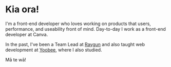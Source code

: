 # Kia ora! 

I'm a front-end developer who loves working on products that users, performance, and useability front of mind. Day-to-day I work as a front-end developer at Canva. 

In the past, I've been a Team Lead at [Raygun](https://raygun.com/) and also taught web development at [Yoobee](https://www.yoobee.ac.nz/), where I also studied.

Mā te wā!
